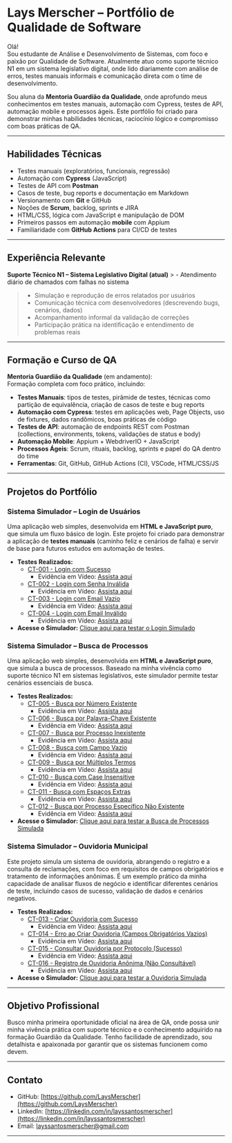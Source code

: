 # Lays Merscher – Portfólio de Qualidade de Software

Olá!   
Sou estudante de Análise e Desenvolvimento de Sistemas, com foco e paixão por Qualidade de Software. Atualmente atuo como suporte técnico N1 em um sistema legislativo digital, onde lido diariamente com análise de erros, testes manuais informais e comunicação direta com o time de desenvolvimento.

Sou aluna da **Mentoria Guardião da Qualidade**, onde aprofundo meus conhecimentos em testes manuais, automação com Cypress, testes de API, automação mobile e processos ágeis. Este portfólio foi criado para demonstrar minhas habilidades técnicas, raciocínio lógico e compromisso com boas práticas de QA.

---
## Habilidades Técnicas
- Testes manuais (exploratórios, funcionais, regressão)
- Automação com **Cypress** (JavaScript)
- Testes de API com **Postman**
- Casos de teste, bug reports e documentação em Markdown
- Versionamento com **Git** e GitHub
- Noções de **Scrum**, backlog, sprints e JIRA
- HTML/CSS, lógica com JavaScript e manipulação de DOM
- Primeiros passos em automação **mobile** com Appium
- Familiaridade com **GitHub Actions** para CI/CD de testes

---
## Experiência Relevante
**Suporte Técnico N1 – Sistema Legislativo Digital (atual)** > - Atendimento diário de chamados com falhas no sistema  
> - Simulação e reprodução de erros relatados por usuários  
> - Comunicação técnica com desenvolvedores (descrevendo bugs, cenários, dados)  
> - Acompanhamento informal da validação de correções  
> - Participação prática na identificação e entendimento de problemas reais  

---
## Formação e Curso de QA

**Mentoria Guardião da Qualidade** (em andamento):  
Formação completa com foco prático, incluindo:
- **Testes Manuais**: tipos de testes, pirâmide de testes, técnicas como partição de equivalência, criação de casos de teste e bug reports
- **Automação com Cypress**: testes em aplicações web, Page Objects, uso de fixtures, dados randômicos, boas práticas de código
- **Testes de API**: automação de endpoints REST com Postman (collections, environments, tokens, validações de status e body)
- **Automação Mobile**: Appium + WebdriverIO + JavaScript
- **Processos Ágeis**: Scrum, rituais, backlog, sprints e papel do QA dentro do time
- **Ferramentas**: Git, GitHub, GitHub Actions (CI), VSCode, HTML/CSS/JS

---
## Projetos do Portfólio

### Sistema Simulador – Login de Usuários

Uma aplicação web simples, desenvolvida em **HTML e JavaScript puro**, que simula um fluxo básico de login. Este projeto foi criado para demonstrar a aplicação de **testes manuais** (caminho feliz e cenários de falha) e servir de base para futuros estudos em automação de testes.

-   **Testes Realizados:**
    -   [CT-001 - Login com Sucesso](./testes-manuais/login/CT-001-login-sucesso.md)
        -   Evidência em Vídeo: [Assista aqui](./evidencias-videos/CT-001-login-sucesso.webm)
    -   [CT-002 - Login com Senha Inválida](./testes-manuais/login/CT-002-LoginSenhaInvalida.md)
        -   Evidência em Vídeo: [Assista aqui](./evidencias-videos/CT-002-LoginSenhaInvalida.webm)
    -   [CT-003 - Login com Email Vazio](./testes-manuais/login/CT-003-Emailvazio.md)
        -   Evidência em Vídeo: [Assista aqui](./evidencias-videos/CT-003-Emailvazio.webm)
    -   [CT-004 - Login com Email Inválido](./testes-manuais/login/CT-004-Emailinvalido.md)
        -   Evidência em Vídeo: [Assista aqui](./evidencias-videos/CT-004-Emailinvalido.webm)
-   **Acesse o Simulador:** [Clique aqui para testar o Login Simulado](./sistemas-simulados/login-simulado/login.html)

### Sistema Simulador – Busca de Processos

Uma aplicação web simples, desenvolvida em **HTML e JavaScript puro**, que simula a busca de processos. Baseado na minha vivência como suporte técnico N1 em sistemas legislativos, este simulador permite testar cenários essenciais de busca.

-   **Testes Realizados:**
    -   [CT-005 - Busca por Número Existente](./testes-manuais/busca/CT-005-busca-por-numero-existente.md)
        -   Evidência em Vídeo: [Assista aqui](./evidencias-videos/CT-005-busca-por-numero-existente.webm)
    -   [CT-006 - Busca por Palavra-Chave Existente](./testes-manuais/busca/CT-006-busca-por-palavra-chave-existente.md)
        -   Evidência em Vídeo: [Assista aqui](./evidencias-videos/CT-006-busca-por-palavra-chave-existente.webm)
    -   [CT-007 - Busca por Processo Inexistente](./testes-manuais/busca/CT-007-busca-por-processo-inexistente.md)
        -   Evidência em Vídeo: [Assista aqui](./evidencias-videos/CT-007-busca-por-processo-inexistente.webm)
    -   [CT-008 - Busca com Campo Vazio](./testes-manuais/busca/CT-008-busca-com-campo-vazio.md)
        -   Evidência em Vídeo: [Assista aqui](./evidencias-videos/CT-008-busca-com-campo-vazio.webm)
    -   [CT-009 - Busca por Múltiplos Termos](./testes-manuais/busca/CT-009-busca-por-multiplos-termos.md)
        -   Evidência em Vídeo: [Assista aqui](./evidencias-videos/CT-009-busca-por-multiplos-termos.webm)
    -   [CT-010 - Busca com Case Insensitive](./testes-manuais/busca/CT-010-busca-com-case-insensitive.md)
        -   Evidência em Vídeo: [Assista aqui](./evidencias-videos/CT-010-busca-com-case-insensitive.webm)
    -   [CT-011 - Busca com Espaços Extras](./testes-manuais/busca/CT-011-busca-com-espacos-extras.md)
        -   Evidência em Vídeo: [Assista aqui](./evidencias-videos/CT-011-busca-com-espacos-extras.webm)
    -   [CT-012 - Busca por Processo Específico Não Existente](./testes-manuais/busca/CT-012-busca-por-processo-especifico-nao-existente.md)
        -   Evidência em Vídeo: [Assista aqui](./evidencias-videos/CT-012-busca-por-processo-especifico-nao-existente.webm)
-   **Acesse o Simulador:** [Clique aqui para testar a Busca de Processos Simulada](./sistemas-simulados/busca-simulada/busca-processo-simples.html)

### Sistema Simulador – Ouvidoria Municipal

Este projeto simula um sistema de ouvidoria, abrangendo o registro e a consulta de reclamações, com foco em requisitos de campos obrigatórios e tratamento de informações anônimas. É um exemplo prático da minha capacidade de analisar fluxos de negócio e identificar diferentes cenários de teste, incluindo casos de sucesso, validação de dados e cenários negativos.

-   **Testes Realizados:**
    -   [CT-013 - Criar Ouvidoria com Sucesso](./testes-manuais/ouvidoria/CT-013-OuvidoriaCriarSucesso.md)
        -   Evidência em Vídeo: [Assista aqui](./evidencias-videos/CT-013-OuvidoriaCriarSucesso.webm)
    -   [CT-014 - Erro ao Criar Ouvidoria (Campos Obrigatórios Vazios)](./testes-manuais/ouvidoria/CT-014-OuvidoriaErroCampos.md)
        -   Evidência em Vídeo: [Assista aqui](./evidencias-videos/CT-014-OuvidoriaErroCampos.webm)
    -   [CT-015 - Consultar Ouvidoria por Protocolo (Sucesso)](./testes-manuais/ouvidoria/CT-015-OuvidoriaConsultarSucesso.md)
        -   Evidência em Vídeo: [Assista aqui](./evidencias-videos/CT-015-OuvidoriaConsultarSucesso.webm)
    -   [CT-016 - Registro de Ouvidoria Anônima (Não Consultável)](./testes-manuais/ouvidoria/CT-016-OuvidoriaAnonima.md)
        -   Evidência em Vídeo: [Assista aqui](./evidencias-videos/CT-016-OuvidoriaAnonima.webm)
-   **Acesse o Simulador:** [Clique aqui para testar a Ouvidoria Simulada](./sistemas-simulados/ouvidoria-simulada/ouvidoria-simulada.html)

---
## Objetivo Profissional

Busco minha primeira oportunidade oficial na área de QA, onde possa unir minha vivência prática com suporte técnico e o conhecimento adquirido na formação Guardião da Qualidade. Tenho facilidade de aprendizado, sou detalhista e apaixonada por garantir que os sistemas funcionem como devem.

---
## Contato
- GitHub: [https://github.com/LaysMerscher](https://github.com/LaysMerscher)
- LinkedIn: [https://linkedin.com/in/layssantosmerscher](https://linkedin.com/in/layssantosmerscher)
- Email: layssantosmerscher@gmail.com

---